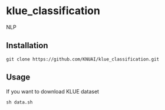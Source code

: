 # klue_classification
NLP
## Installation
```
git clone https://github.com/KNUAI/klue_classification.git
```
## Usage
If you want to download KLUE dataset
```
sh data.sh
```
